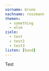 ```yaml
---
vorname: bruno
nachname: rossmann
themen:
  - something
  - else
ziele:
  - test
  - test2
  - test3
listen: [bund]
---
```


Test